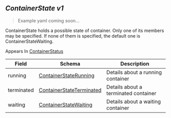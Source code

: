 ## *ContainerState v1*

> Example yaml coming soon...



ContainerState holds a possible state of container. Only one of its members may be specified. If none of them is specified, the default one is ContainerStateWaiting.

<aside class="notice">
Appears In  <a href="#containerstatus-v1">ContainerStatus</a> </aside>

Field        | Schema     | Description
------------ | ---------- | -----------
running | [ContainerStateRunning](#containerstaterunning-v1) | Details about a running container
terminated | [ContainerStateTerminated](#containerstateterminated-v1) | Details about a terminated container
waiting | [ContainerStateWaiting](#containerstatewaiting-v1) | Details about a waiting container

